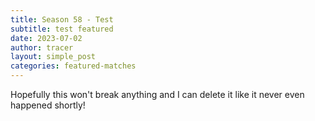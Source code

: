 ```yaml
---
title: Season 58 - Test
subtitle: test featured
date: 2023-07-02
author: tracer
layout: simple_post
categories: featured-matches
---
```

Hopefully this won't break anything and I can delete it like it never even happened shortly!